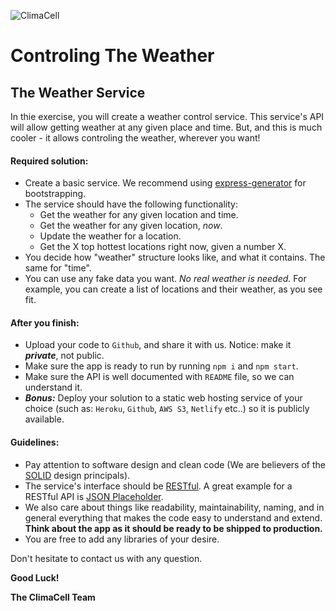 ![ClimaCell](https://climacell.ussl.co/wp-content/uploads/2019/03/CC-logo-base-black-w_blue-icon-300.png "ClimaCell")

# Controling The Weather

## The Weather Service

In thie exercise, you will create a weather control service. This service's API will allow getting weather at any given place and time. But, and this is much cooler - it allows controling the weather, wherever you want!

#### Required solution:

* Create a basic service. We recommend using [express-generator](https://github.com/expressjs/generator) for bootstrapping.
* The service should have the following functionality:
  * Get the weather for any given location and time.
  * Get the weather for any given location, _now_.
  * Update the weather for a location.
  * Get the X top hottest locations right now, given a number X.
* You decide how "weather" structure looks like, and what it contains. The same for "time".
* You can use any fake data you want. _No real weather is needed._ For example, you can create a list of locations and their weather, as you see fit.

#### After you finish:

* Upload your code to `Github`, and share it with us. Notice: make it *__private__*, not public.
* Make sure the app is ready to run by running `npm i` and `npm start`.
* Make sure the API is well documented with `README` file, so we can understand it.
* *__Bonus:__* Deploy your solution to a static web hosting service of your choice (such as: `Heroku`, `Github`, `AWS S3`, `Netlify` etc..) so it is publicly available.

#### Guidelines:

* Pay attention to software design and clean code (We are believers of the [SOLID](https://en.wikipedia.org/wiki/SOLID) design principals). 
* The service's interface should be [RESTful](https://restfulapi.net/). A great example for a RESTful API is [JSON Placeholder](https://jsonplaceholder.typicode.com/guide.html).
* We also care about things like readability, maintainability, naming, and in general everything that makes the code easy to understand and extend. **Think about the app as it should be ready to be shipped to production.**
* You are free to add any libraries of your desire.

Don't hesitate to contact us with any question.

**Good Luck!**

**The ClimaCell Team**

